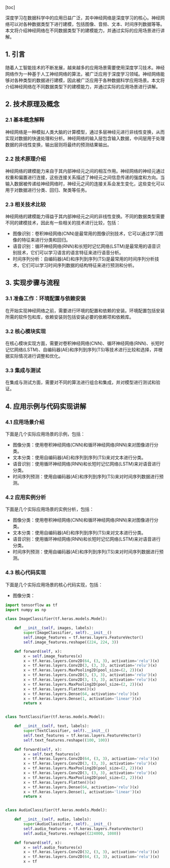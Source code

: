 
[toc]                    
                
                
深度学习在数据科学中的应用日益广泛，其中神经网络是深度学习的核心。神经网络可以对各种数据类型下进行建模，包括图像、音频、文本、时间序列数据等等。本文将介绍神经网络在不同数据类型下的建模能力，并通过实际的应用场景进行讲解。

## 1. 引言

随着人工智能技术的不断发展，越来越多的应用场景需要使用深度学习技术。神经网络作为一种基于人工神经网络的算法，被广泛应用于深度学习领域。神经网络能够对各种类型的数据进行建模，因此被广泛应用于各种数据科学应用场景。本文将介绍神经网络在不同数据类型下的建模能力，并通过实际的应用场景进行讲解。

## 2. 技术原理及概念

### 2.1 基本概念解释

神经网络是一种模拟人类大脑的计算模型，通过多层神经元进行非线性变换，从而实现对数据的快速处理和分析。神经网络的输入层包含输入数据，中间层用于处理数据的非线性变换，输出层则将最终的预测结果输出。

### 2.2 技术原理介绍

神经网络的建模能力来自于其内部神经元之间的相互作用。神经网络的神经元通过权重和偏置进行连接，这些连接关系描述了神经元之间信息传递的强度和方向。当输入数据被传递给神经网络时，神经元之间的连接关系会发生变化，这些变化可以用于对数据进行分类、回归、聚类等任务。

### 2.3 相关技术比较

神经网络的建模能力得益于其内部神经元之间的非线性变换。不同的数据类型需要不同的建模技术，因此有一些相关的技术进行比较，包括：

- 图像识别：卷积神经网络(CNN)是最常用的图像识别技术，它可以通过学习图像的特征来进行分类和回归。
- 语音识别：循环神经网络(RNN)和长短时记忆网络(LSTM)是最常用的语音识别技术，它们可以学习语言的语言特征来进行语音分析。
- 时间序列分析：自编码器(AE)和序列到序列(TS)是最常用的时间序列分析技术，它们可以学习时间序列数据的结构特征来进行预测和分析。

## 3. 实现步骤与流程

### 3.1 准备工作：环境配置与依赖安装

在开始实现神经网络之前，需要进行环境的配置和依赖的安装。环境配置包括安装所需的软件包和库，依赖安装则包括安装必要的依赖项和依赖库。

### 3.2 核心模块实现

在核心模块实现方面，需要对卷积神经网络(CNN)、循环神经网络(RNN)、长短时记忆网络(LSTM)、自编码器(AE)和序列到序列(TS)等技术进行比较和选择，并根据实际情况进行调整和优化。

### 3.3 集成与测试

在集成与测试方面，需要对不同的算法进行组合和集成，并对模型进行测试和验证。

## 4. 应用示例与代码实现讲解

### 4.1 应用场景介绍

下面是几个实际应用场景的示例，包括：

- 图像分类：使用卷积神经网络(CNN)和循环神经网络(RNN)来对图像进行分类。
- 文本分类：使用自编码器(AE)和序列到序列(TS)来对文本进行分类。
- 语音识别：使用循环神经网络(RNN)和长短时记忆网络(LSTM)来对语音进行分类。
- 时间序列预测：使用自编码器(AE)和序列到序列(TS)来对时间序列数据进行预测。

### 4.2 应用实例分析

下面是几个实际应用场景的实例分析，包括：

- 图像分类：使用卷积神经网络(CNN)和循环神经网络(RNN)来对图像进行分类。
- 文本分类：使用自编码器(AE)和序列到序列(TS)来对文本进行分类。
- 语音识别：使用循环神经网络(RNN)和长短时记忆网络(LSTM)来对语音进行分类。
- 时间序列预测：使用自编码器(AE)和序列到序列(TS)来对时间序列数据进行预测。

### 4.3 核心代码实现

下面是几个实际应用场景的核心代码实现，包括：

- 图像分类：

```python
import tensorflow as tf
import numpy as np

class ImageClassifier(tf.keras.models.Model):

    def __init__(self, images, labels):
        super(ImageClassifier, self).__init__()
        self.image_features = tf.keras.layers.FeatureVector()
        self.image_features.reshape((224, 224, 3))

    def forward(self, x):
        x = self.image_features(x)
        x = tf.keras.layers.Conv2D(64, (3, 3), activation='relu')(x)
        x = tf.keras.layers.Conv2D(3, (3, 3), activation='relu')(x)
        x = tf.keras.layers.MaxPooling2D(pool_size=(2, 2))(x)
        x = tf.keras.layers.Conv2D(3, (3, 3), activation='relu')(x)
        x = tf.keras.layers.Conv2D(3, (3, 3), activation='relu')(x)
        x = tf.keras.layers.MaxPooling2D(pool_size=(2, 2))(x)
        x = tf.keras.layers.Flatten()(x)
        x = tf.keras.layers.Dense(64, activation='relu')(x)
        x = tf.keras.layers.Dense(1, activation='linear')(x)
        return x


class TextClassifier(tf.keras.models.Model):

    def __init__(self, text, labels):
        super(TextClassifier, self).__init__()
        self.text_features = tf.keras.layers.FeatureVector()
        self.text_features.reshape((100, 100))

    def forward(self, x):
        x = self.text_features(x)
        x = tf.keras.layers.Conv2D(64, (3, 3), activation='relu')(x)
        x = tf.keras.layers.Conv2D(3, (3, 3), activation='relu')(x)
        x = tf.keras.layers.MaxPooling2D(pool_size=(2, 2))(x)
        x = tf.keras.layers.Conv2D(3, (3, 3), activation='relu')(x)
        x = tf.keras.layers.MaxPooling2D(pool_size=(2, 2))(x)
        x = tf.keras.layers.Flatten()(x)
        x = tf.keras.layers.Dense(64, activation='relu')(x)
        x = tf.keras.layers.Dense(1, activation='linear')(x)
        return x


class AudioClassifier(tf.keras.models.Model):

    def __init__(self, audio, labels):
        super(AudioClassifier, self).__init__()
        self.audio_features = tf.keras.layers.FeatureVector()
        self.audio_features.reshape((224000, 1080))

    def forward(self, x):
        x = self.audio_features(x)
        x = tf.keras.layers.Conv2D(32, (3, 3), activation='relu')(x)
        x = tf.keras.layers.Conv2D(64, (3, 3), activation='relu')(x)
        x = tf

